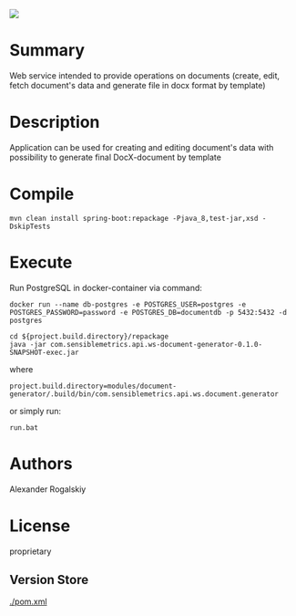 ![](https://github.com/AlexRogalskiy/ws-documents/workflows/Document-Generator-Web-Service/badge.svg??branch=master&event=push)

# Summary

Web service intended to provide operations on documents (create, edit, fetch document's data and generate file in docx format by template)

# Description

Application can be used for creating and editing document's data with possibility to generate final DocX-document by template

# Compile

```
mvn clean install spring-boot:repackage -Pjava_8,test-jar,xsd -DskipTests
```

# Execute

Run PostgreSQL in docker-container via command:

```
docker run --name db-postgres -e POSTGRES_USER=postgres -e POSTGRES_PASSWORD=password -e POSTGRES_DB=documentdb -p 5432:5432 -d postgres
```

```
cd ${project.build.directory}/repackage
java -jar com.sensiblemetrics.api.ws-document-generator-0.1.0-SNAPSHOT-exec.jar
```

where

```
project.build.directory=modules/document-generator/.build/bin/com.sensiblemetrics.api.ws.document.generator
```

or simply run:

```
run.bat
```

# Authors

Alexander Rogalskiy

# License

proprietary

## Version Store

[./pom.xml](./pom.xml)
